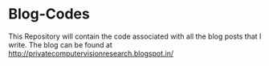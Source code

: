 # Blog-Codes
This Repository will contain the code associated with all the blog posts that I write. The blog can be found at http://privatecomputervisionresearch.blogspot.in/
